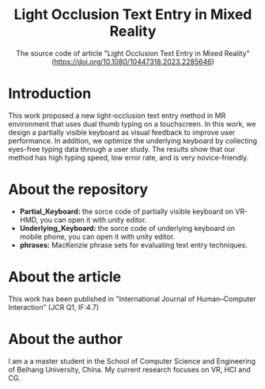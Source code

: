 <h1 align="center">Light Occlusion Text Entry in Mixed Reality</h1>

<div align="center">

The source code of article "Light Occlusion Text Entry in Mixed Reality" (https://doi.org/10.1080/10447318.2023.2285646)

</div>

# Introduction 
This work proposed a new light-occlusion text entry method in MR environment that uses dual thumb typing on a touchscreen. In this work, we design a partially visible keyboard as visual feedback to improve user performance. In addition, we optimize the underlying keyboard by collecting eyes-free typing data through a user study. The results show that our method has high typing speed, low error rate, and is very novice-friendly. 

# About the repository
- <b>Partial_Keyboard:</b> the sorce code of partially visible keyboard on VR-HMD, you can open it with unity editor.
- <b>Underlying_Keyboard:</b> the sorce code of underlying keyboard on mobile phone, you can open it with unity editor.
- <b>phrases:</b> MacKenzie phrase sets for evaluating text entry techniques.

# About the article
This work has been published in "International Journal of Human–Computer Interaction" (JCR Q1, IF:4.7)

# About the author
I am a a master student in the School of Computer Science and Engineering of Beihang University, China. My current research focuses on VR, HCI and CG.
